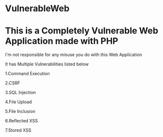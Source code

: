 # VulnerableWeb
# This is a Completely Vulnerable Web Application made with PHP


I'm not responsible for any misuse you do with this Web Application


It has Multiple Vulnerabilities listed below

1.Command Execution

2.CSRF

3.SQL Injection

4.File Upload

5.File Inclusion

6.Reflected XSS

7.Stored XSS
